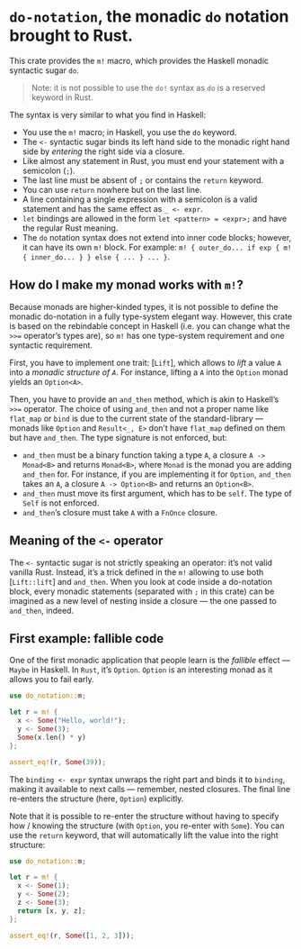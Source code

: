 <!-- cargo-sync-readme start -->

# `do-notation`, the monadic `do` notation brought to Rust.

This crate provides the `m!` macro, which provides the Haskell monadic syntactic sugar `do`.

> Note: it is not possible to use the `do!` syntax as `do` is a reserved keyword in Rust.

The syntax is very similar to what you find in Haskell:

- You use the `m!` macro; in Haskell, you use the `do` keyword.
- The `<-` syntactic sugar binds its left hand side to the monadic right hand side
  by _entering_ the right side via a closure.
- Like almost any statement in Rust, you must end your statement with a semicolon (`;`).
- The last line must be absent of `;` or contains the `return` keyword.
- You can use `return` nowhere but on the last line.
- A line containing a single expression with a semicolon is a valid statement and has the same effect as `_ <- expr`.
- `let` bindings are allowed in the form `let <pattern> = <expr>;` and have the regular Rust meaning.
- The `do` notation syntax does not extend into inner code blocks; however, it can have its own `m!` block. For example:
  `m! { outer_do... if exp { m! { inner_do... } } else { ... } ... }`.

## How do I make my monad works with `m!`?

Because monads are higher-kinded types, it is not possible to define the monadic do-notation in a fully type-system
elegant way. However, this crate is based on the rebindable concept in Haskell (i.e. you can change what the `>>=`
operator’s types are), so `m!` has one type-system requirement and one syntactic requirement.

First, you have to implement one trait: [`Lift`], which allows to _lift_ a value `A` into a _monadic structure of
`A`_. For instance, lifting a `A` into the `Option` monad yields an `Option<A>`.

Then, you have to provide an `and_then` method, which is akin to Haskell’s `>>=` operator. The choice of using
`and_then` and not a proper name like `flat_map` or `bind` is due to the current state of the standard-library —
monads like `Option` and `Result<_, E>` don’t have `flat_map` defined on them but have `and_then`. The type signature
is not enforced, but:

- `and_then` must be a binary function taking a type `A`, a closure `A -> Monad<B>` and returns `Monad<B>`, where
  `Monad` is the monad you are adding `and_then` for. For instance, if you are implementing it for `Option`,
  `and_then` takes an `A`, a closure `A -> Option<B>` and returns an `Option<B>`.
- `and_then` must move its first argument, which has to be `self`. The type of `Self` is not enforced.
- `and_then`’s closure must take `A` with a `FnOnce` closure.

## Meaning of the `<-` operator

The `<-` syntactic sugar is not strictly speaking an operator: it’s not valid vanilla Rust. Instead, it’s a trick
defined in the `m!` allowing to use both [`Lift::lift`] and `and_then`. When you look at code inside a do-notation
block, every monadic statements (separated with `;` in this crate) can be imagined as a new level of nesting inside
a closure — the one passed to `and_then`, indeed.

## First example: fallible code

One of the first monadic application that people learn is the _fallible_ effect — `Maybe` in Haskell.
In `Rust`, it’s `Option`. `Option` is an interesting monad as it allows you to fail early.

```rust
use do_notation::m;

let r = m! {
  x <- Some("Hello, world!");
  y <- Some(3);
  Some(x.len() * y)
};

assert_eq!(r, Some(39));
```

The `binding <- expr` syntax unwraps the right part and binds it to `binding`, making it available to
next calls — remember, nested closures. The final line re-enters the structure (here, `Option`) explicitly.

Note that it is possible to re-enter the structure without having to specify how / knowing the structure
(with `Option`, you re-enter with `Some`). You can use the `return` keyword, that will automatically lift the
value into the right structure:

```rust
use do_notation::m;

let r = m! {
  x <- Some(1);
  y <- Some(2);
  z <- Some(3);
  return [x, y, z];
};

assert_eq!(r, Some([1, 2, 3]));
```

<!-- cargo-sync-readme end -->
